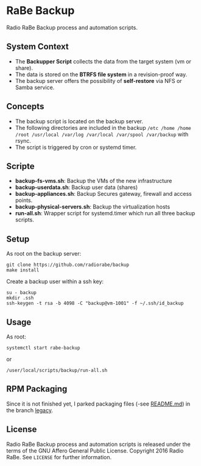 # RaBe Backup

Radio RaBe Backup process and automation scripts.

## System Context

* The **Backupper Script** collects the data from the target system (vm or share).
* The data is stored on the **BTRFS file system** in a revision-proof way.
* The backup server offers the possibility of **self-restore** via NFS or Samba service.


## Concepts

* The backup script is located on the backup server.
* The following directories are included in the backup
  `/etc /home /home /root /usr/local /var/log /var/local /var/spool /var/backup` with rsync.
* The script is triggered by cron or systemd timer.

## Scripte

* **backup-fs-vms.sh**: Backup the VMs of the new infrastructure
* **backup-userdata.sh**: Backup user data (shares)
* **backup-appliances.sh**: Backup Secures gateway, firewall and access points.
* **backup-physical-servers.sh**: Backup the virtualization hosts
* **run-all.sh**: Wrapper script for systemd.timer which run all three backup scripts.

## Setup

As root on the backup server:

	git clone https://github.com/radiorabe/backup
	make install

Create a backup user within a ssh key:

	su - backup
	mkdir .ssh
	ssh-keygen -t rsa -b 4098 -C "backup@vm-1001" -f ~/.ssh/id_backup

## Usage

As root:

	systemctl start rabe-backup

or

	/user/local/scripts/backup/run-all.sh

## RPM Packaging

Since it is not finished yet, I parked packaging files (-see
[README.md](https://github.com/radiorabe/backup/blob/legacy/README.md)) in the
branch [legacy](https://github.com/radiorabe/backup/tree/legacy).

## License

Radio RaBe Backup process and automation scripts is released under the terms of the
GNU Affero General Public License.
Copyright 2016 Radio RaBe.
See `LICENSE` for further information.
